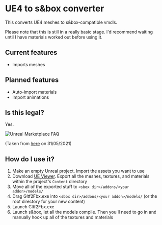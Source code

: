# UE4 to s&box converter

This converts UE4 meshes to s&box-compatible vmdls.

Please note that this is still in a really basic stage. I'd recommend waiting until I have materials worked out before using it.

## Current features

- Imports meshes

## Planned features

- Auto-import materials
- Import animations

## Is this legal?

Yes.

![Unreal Marketplace FAQ](https://cdn.discordapp.com/attachments/839155256964284459/849029387910250496/unknown.png)

(Taken from [here](https://www.unrealengine.com/en-US/marketplace-faq) on 31/05/2021)

## How do I use it?

1. Make an empty Unreal project. Import the assets you want to use
2. Download [UE Viewer](https://www.gildor.org/en/projects/umodel). Export all the meshes, textures, and materials within the project's `Content` directory
3. Move all of the exported stuff to `<sbox dir>/addons/<your addon>/models/`
4. Drag Gltf2Fbx.exe into `<sbox dir>/addons/<your addon>/models/` (or the root directory for your new content)
5. Launch Gltf2Fbx.exe
6. Launch s&box, let all the models compile. Then you'll need to go in and manually hook up all of the textures and materials